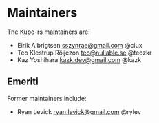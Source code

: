 <!--GENERATED FROM https://github.com/blob/kube-rs/.github/main/maintainers.md - CHANGES MUST BE MADE THERE -->
# Maintainers

The Kube-rs maintainers are:

* Eirik Albrigtsen <sszynrae@gmail.com> @clux
* Teo Klestrup Röijezon <teo@nullable.se> @teozkr
* Kaz Yoshihara <kazk.dev@gmail.com> @kazk

## Emeriti

Former maintainers include:

* Ryan Levick <ryan.levick@gmail.com> @rylev

<!--
# Adding a new maintainer

* Submit a PR modifying this file
* Obtain approvals per governance.md
* Invite maintainer to
  https://github.com/orgs/kube-rs/teams/maintainers/members
* Invite maintainer to https://github.com/orgs/kube-rs/people
-->
